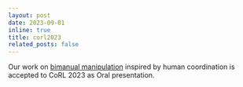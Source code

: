 ```yaml
---
layout: post
date: 2023-09-01
inline: true
title: corl2023
related_posts: false
---
```


Our work on <a href="https://sites.google.com/view/stabilizetoact">bimanual manipulation</a> inspired by human coordination is accepted to CoRL 2023 as Oral presentation.
